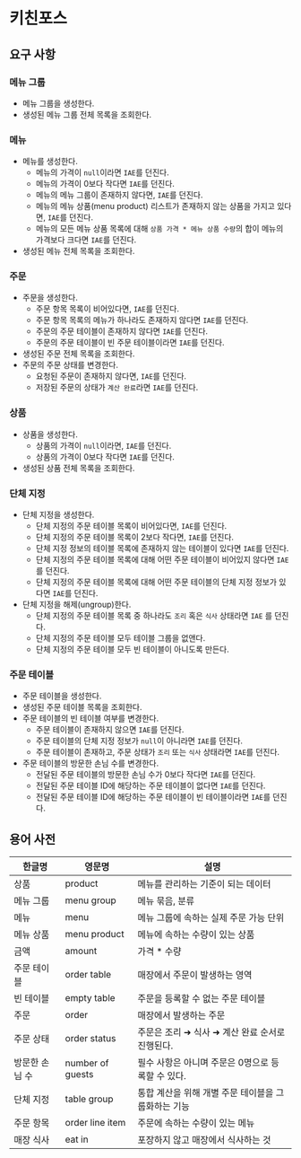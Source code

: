 # 키친포스

## 요구 사항

### 메뉴 그룹

- 메뉴 그룹을 생성한다.
- 생성된 메뉴 그룹 전체 목록을 조회한다.

### 메뉴

- 메뉴를 생성한다.
    - 메뉴의 가격이 `null`이라면 `IAE`를 던진다.
    - 메뉴의 가격이 0보다 작다면 `IAE`를 던진다.
    - 메뉴의 메뉴 그룹이 존재하지 않다면, `IAE`를 던진다.
    - 메뉴의 메뉴 상품(menu product) 리스트가 존재하지 않는 상품을 가지고 있다면, `IAE`를 던진다.
    - 메뉴의 모든 메뉴 상품 목록에 대해 `상품 가격 * 메뉴 상품 수량`의 합이 메뉴의 가격보다 크다면 `IAE`를 던진다.
- 생성된 메뉴 전체 목록을 조회한다.

### 주문

- 주문을 생성한다.
    - 주문 항목 목록이 비어있다면, `IAE`를 던진다.
    - 주문 항목 목록의 메뉴가 하나라도 존재하지 않다면 `IAE`를 던진다.
    - 주문의 주문 테이블이 존재하지 않다면 `IAE`를 던진다.
    - 주문의 주문 테이블이 빈 주문 테이블이라면 `IAE`를 던진다.
- 생성된 주문 전체 목록을 조회한다.
- 주문의 주문 상태를 변경한다.
    - 요청된 주문이 존재하지 않다면, `IAE`를 던진다.
    - 저장된 주문의 상태가 `계산 완료`라면 `IAE`를 던진다.

### 상품

- 상품을 생성한다.
    - 상품의 가격이 `null`이라면, `IAE`를 던진다.
    - 상품의 가격이 0보다 작다면 `IAE`를 던진다.
- 생성된 상품 전체 목록을 조회한다.

### 단체 지정

- 단체 지정을 생성한다.
    - 단체 지정의 주문 테이블 목록이 비어있다면, `IAE`를 던진다.
    - 단체 지정의 주문 테이블 목록이 2보다 작다면, `IAE`를 던진다.
    - 단체 지정 정보의 테이블 목록에 존재하지 않는 테이블이 있다면 `IAE`를 던진다.
    - 단체 지정의 주문 테이블 목록에 대해 어떤 주문 테이블이 비어있지 않다면 `IAE`를 던진다.
    - 단체 지정의 주문 테이블 목록에 대해 어떤 주문 테이블의 단체 지정 정보가 있다면 `IAE`를 던진다.
- 단체 지정을 해제(ungroup)한다.
    - 단체 지정의 주문 테이블 목록 중 하나라도 `조리` 혹은 `식사` 상태라면 `IAE` 를 던진다.
    - 단체 지정의 주문 테이블 모두 테이블 그룹을 없앤다.
    - 단체 지정의 주문 테이블 모두 빈 테이블이 아니도록 만든다.

### 주문 테이블

- 주문 테이블을 생성한다.
- 생성된 주문 테이블 목록을 조회한다.
- 주문 테이블의 빈 테이블 여부를 변경한다.
    - 주문 테이블이 존재하지 않으면 `IAE`를 던진다.
    - 주문 테이블의 단체 지정 정보가 `null`이 아니라면 `IAE`를 던진다.
    - 주문 테이블이 존재하고, 주문 상태가 `조리` 또는 `식사` 상태라면  `IAE`를 던진다.
- 주문 테이블의 방문한 손님 수를 변경한다.
    - 전달된 주문 테이블의 방문한 손님 수가 0보다 작다면 `IAE`를 던진다.
    - 전달된 주문 테이블 ID에 해당하는 주문 테이블이 없다면 `IAE`를 던진다.
    - 전달된 주문 테이블 ID에 해당하는 주문 테이블이 빈 테이블이라면 `IAE`를 던진다.

## 용어 사전

| 한글명 | 영문명 | 설명 |
| --- | --- | --- |
| 상품 | product | 메뉴를 관리하는 기준이 되는 데이터 |
| 메뉴 그룹 | menu group | 메뉴 묶음, 분류 |
| 메뉴 | menu | 메뉴 그룹에 속하는 실제 주문 가능 단위 |
| 메뉴 상품 | menu product | 메뉴에 속하는 수량이 있는 상품 |
| 금액 | amount | 가격 * 수량 |
| 주문 테이블 | order table | 매장에서 주문이 발생하는 영역 |
| 빈 테이블 | empty table | 주문을 등록할 수 없는 주문 테이블 |
| 주문 | order | 매장에서 발생하는 주문 |
| 주문 상태 | order status | 주문은 조리 ➜ 식사 ➜ 계산 완료 순서로 진행된다. |
| 방문한 손님 수 | number of guests | 필수 사항은 아니며 주문은 0명으로 등록할 수 있다. |
| 단체 지정 | table group | 통합 계산을 위해 개별 주문 테이블을 그룹화하는 기능 |
| 주문 항목 | order line item | 주문에 속하는 수량이 있는 메뉴 |
| 매장 식사 | eat in | 포장하지 않고 매장에서 식사하는 것 |
